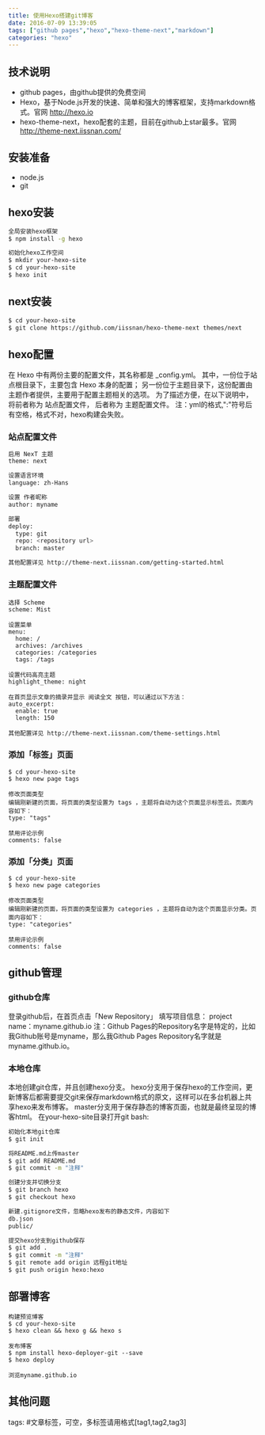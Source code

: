 ```yaml
---
title: 使用Hexo搭建git博客
date: 2016-07-09 13:39:05
tags: ["github pages","hexo","hexo-theme-next","markdown"]
categories: "hexo"
---
```

## 技术说明
* github pages，由github提供的免费空间
* Hexo，基于Node.js开发的快速、简单和强大的博客框架，支持markdown格式。官网 http://hexo.io
* hexo-theme-next，hexo配套的主题，目前在github上star最多。官网 http://theme-next.iissnan.com/

## 安装准备
* node.js  
* git

## hexo安装
``` bash
全局安装hexo框架
$ npm install -g hexo

初始化hexo工作空间
$ mkdir your-hexo-site
$ cd your-hexo-site
$ hexo init
```

## next安装
``` bash
$ cd your-hexo-site
$ git clone https://github.com/iissnan/hexo-theme-next themes/next
```

## hexo配置
在 Hexo 中有两份主要的配置文件，其名称都是 _config.yml。 
其中，一份位于站点根目录下，主要包含 Hexo 本身的配置；
另一份位于主题目录下，这份配置由主题作者提供，主要用于配置主题相关的选项。
为了描述方便，在以下说明中，将前者称为 站点配置文件， 后者称为 主题配置文件。
注：yml的格式,":"符号后有空格，格式不对，hexo构建会失败。

### 站点配置文件
``` bash
启用 NexT 主题
theme: next

设置语言环境
language: zh-Hans

设置 作者昵称
author: myname

部署
deploy:
  type: git
  repo: <repository url>
  branch: master

其他配置详见 http://theme-next.iissnan.com/getting-started.html
```

### 主题配置文件
```
选择 Scheme
scheme: Mist

设置菜单
menu:
  home: /
  archives: /archives
  categories: /categories
  tags: /tags
    
设置代码高亮主题
highlight_theme: night 

在首页显示文章的摘录并显示 阅读全文 按钮，可以通过以下方法：
auto_excerpt:
  enable: true
  length: 150

其他配置详见 http://theme-next.iissnan.com/theme-settings.html
```

### 添加「标签」页面
```
$ cd your-hexo-site
$ hexo new page tags

修改页面类型
编辑刚新建的页面，将页面的类型设置为 tags ，主题将自动为这个页面显示标签云。页面内容如下：
type: "tags"

禁用评论示例
comments: false
```

### 添加「分类」页面
```
$ cd your-hexo-site
$ hexo new page categories

修改页面类型
编辑刚新建的页面，将页面的类型设置为 categories ，主题将自动为这个页面显示分类。页面内容如下：
type: "categories"

禁用评论示例
comments: false
```



## github管理
### github仓库
登录github后，在首页点击「New Repository」
填写项目信息：
project name：myname.github.io
注：Github Pages的Repository名字是特定的，比如我Github账号是myname，那么我Github Pages Repository名字就是myname.github.io。


### 本地仓库
本地创建git仓库，并且创建hexo分支。
hexo分支用于保存hexo的工作空间，更新博客后都需要提交git来保存markdown格式的原文，这样可以在多台机器上共享hexo来发布博客。
master分支用于保存静态的博客页面，也就是最终呈现的博客html。
在your-hexo-site目录打开git bash:
``` bash
初始化本地git仓库
$ git init

将README.md上传master
$ git add README.md
$ git commit -m "注释"

创建分支并切换分支
$ git branch hexo
$ git checkout hexo 

新建.gitignore文件，忽略hexo发布的静态文件，内容如下
db.json
public/

提交hexo分支到github保存
$ git add .
$ git commit -m "注释"
$ git remote add origin 远程git地址
$ git push origin hexo:hexo
```

## 部署博客
```
构建预览博客
$ cd your-hexo-site
$ hexo clean && hexo g && hexo s

发布博客
$ npm install hexo-deployer-git --save
$ hexo deploy

浏览myname.github.io
```

## 其他问题
tags: #文章标签，可空，多标签请用格式[tag1,tag2,tag3]

